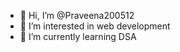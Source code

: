 - 👋 Hi, I’m @Praveena200512
- 👀 I’m interested in web development
- 🌱 I’m currently learning DSA

<!---
Praveena200512/Praveena200512 is a ✨ special ✨ repository because its `README.md` (this file) appears on your GitHub profile.
You can click the Preview link to take a look at your changes.
--->
